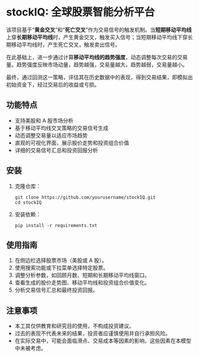 # stockIQ: 全球股票智能分析平台


该项目基于“**黄金交叉**”和“**死亡交叉**”作为交易信号的触发机制。当**短期移动平均线**上穿**长期移动平均线**时，产生黄金交叉，触发买入信号；当短期移动平均线下穿长期移动平均线时，产生死亡交叉，触发卖出信号。

在此基础上，进一步通过计算**移动平均线的趋势强度**，动态调整每次交易的交易量。趋势强度反映市场动量，趋势越强，交易量越大，趋势越弱，交易量越小。

最终，通过回测这一策略，评估其在历史数据中的表现，得到交易结果，即模拟出初始资金下，经过交易后的收益或亏损。


## 功能特点

- 支持美股和 A 股市场分析
- 基于移动平均线交叉策略的交易信号生成
- 动态调整交易量以适应市场趋势
- 直观的可视化界面，展示股价走势和投资组合价值
- 详细的交易信号汇总和投资回报分析

## 安装

1. 克隆仓库：
   ```
   git clone https://github.com/yourusername/stockIQ.git
   cd stockIQ
   ```

2. 安装依赖：
   ```
   pip install -r requirements.txt
   ```

## 使用指南

1. 在侧边栏选择股票市场（美股或 A 股）。
2. 使用搜索功能或下拉菜单选择特定股票。
3. 调整分析参数，如回顾月数、短期和长期移动平均线窗口。
4. 查看生成的股价走势图、移动平均线和投资组合价值变化。
5. 分析交易信号汇总和最终投资回报。

## 注意事项

- 本工具仅供教育和研究目的使用，不构成投资建议。
- 过去的表现不代表未来的结果，投资者应谨慎使用并自行承担风险。
- 在实际交易中，可能会面临滑点、交易成本等因素的影响，这些因素在本模型中未被考虑。
